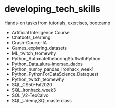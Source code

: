 # developing_tech_skills
Hands-on tasks from tutorials, exercises, bootcamp

- Artificial Intelligence Course
- Chatbots_Learning
- Crash-Course-IA
- Games_exploring_datasets
- ML_twitch_teomewhy
- Python_AutomatetheboringStuffwithPython
- Python_Data_alura-imersao_dados
- Python_numpy_pandas_Ironhack_week1
- Python_PythonForDataScience_Dataquest
- Python_twitch_teomewhy
- SQL_CS50-Fal2020
- SQL_Ironhack_week3
- SQL_V2-TeoCalvo
- SQL_Udemy_SQLmasterclass